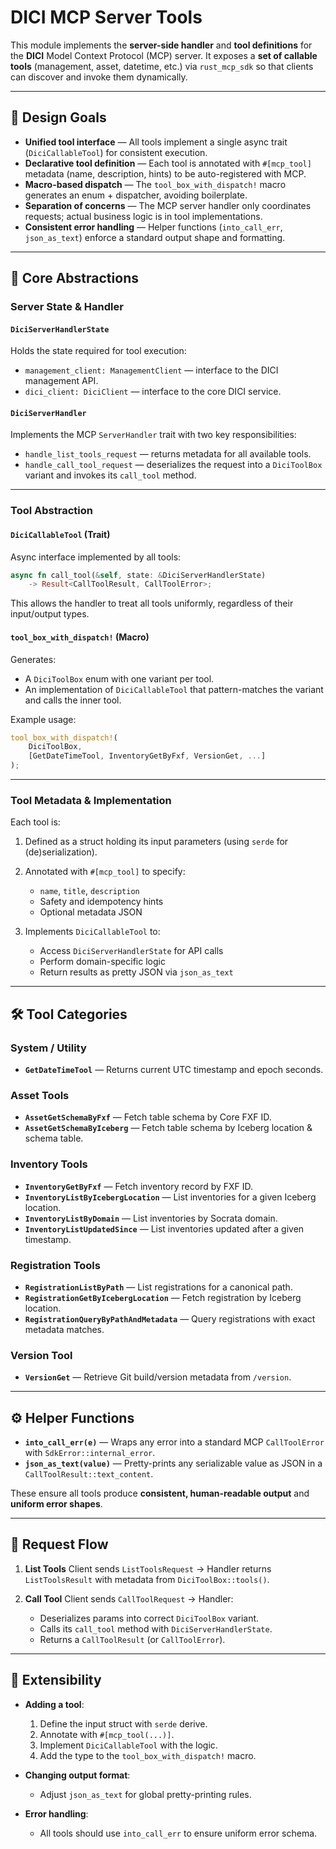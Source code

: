 # DICI MCP Server Tools

This module implements the **server-side handler** and **tool definitions** for the **DICI** Model Context Protocol (MCP) server.
It exposes a **set of callable tools** (management, asset, datetime, etc.) via `rust_mcp_sdk` so that clients can discover and invoke them dynamically.

---

## 🎯 Design Goals

* **Unified tool interface** — All tools implement a single async trait (`DiciCallableTool`) for consistent execution.
* **Declarative tool definition** — Each tool is annotated with `#[mcp_tool]` metadata (name, description, hints) to be auto-registered with MCP.
* **Macro-based dispatch** — The `tool_box_with_dispatch!` macro generates an enum + dispatcher, avoiding boilerplate.
* **Separation of concerns** — The MCP server handler only coordinates requests; actual business logic is in tool implementations.
* **Consistent error handling** — Helper functions (`into_call_err`, `json_as_text`) enforce a standard output shape and formatting.

---

## 📐 Core Abstractions

### **Server State & Handler**

#### `DiciServerHandlerState`

Holds the state required for tool execution:

* `management_client: ManagementClient` — interface to the DICI management API.
* `dici_client: DiciClient` — interface to the core DICI service.

#### `DiciServerHandler`

Implements the MCP `ServerHandler` trait with two key responsibilities:

* `handle_list_tools_request` — returns metadata for all available tools.
* `handle_call_tool_request` — deserializes the request into a `DiciToolBox` variant and invokes its `call_tool` method.

---

### **Tool Abstraction**

#### `DiciCallableTool` (Trait)

Async interface implemented by all tools:

```rust
async fn call_tool(&self, state: &DiciServerHandlerState)
    -> Result<CallToolResult, CallToolError>;
```

This allows the handler to treat all tools uniformly, regardless of their input/output types.

#### `tool_box_with_dispatch!` (Macro)

Generates:

* A `DiciToolBox` enum with one variant per tool.
* An implementation of `DiciCallableTool` that pattern-matches the variant and calls the inner tool.

Example usage:

```rust
tool_box_with_dispatch!(
    DiciToolBox,
    [GetDateTimeTool, InventoryGetByFxf, VersionGet, ...]
);
```

---

### **Tool Metadata & Implementation**

Each tool is:

1. Defined as a struct holding its input parameters (using `serde` for (de)serialization).
2. Annotated with `#[mcp_tool]` to specify:

    * `name`, `title`, `description`
    * Safety and idempotency hints
    * Optional metadata JSON
3. Implements `DiciCallableTool` to:

    * Access `DiciServerHandlerState` for API calls
    * Perform domain-specific logic
    * Return results as pretty JSON via `json_as_text`

---

## 🛠 Tool Categories

### **System / Utility**

* **`GetDateTimeTool`** — Returns current UTC timestamp and epoch seconds.

### **Asset Tools**

* **`AssetGetSchemaByFxf`** — Fetch table schema by Core FXF ID.
* **`AssetGetSchemaByIceberg`** — Fetch table schema by Iceberg location & schema table.

### **Inventory Tools**

* **`InventoryGetByFxf`** — Fetch inventory record by FXF ID.
* **`InventoryListByIcebergLocation`** — List inventories for a given Iceberg location.
* **`InventoryListByDomain`** — List inventories by Socrata domain.
* **`InventoryListUpdatedSince`** — List inventories updated after a given timestamp.

### **Registration Tools**

* **`RegistrationListByPath`** — List registrations for a canonical path.
* **`RegistrationGetByIcebergLocation`** — Fetch registration by Iceberg location.
* **`RegistrationQueryByPathAndMetadata`** — Query registrations with exact metadata matches.

### **Version Tool**

* **`VersionGet`** — Retrieve Git build/version metadata from `/version`.

---

## ⚙️ Helper Functions

* **`into_call_err(e)`** — Wraps any error into a standard MCP `CallToolError` with `SdkError::internal_error`.
* **`json_as_text(value)`** — Pretty-prints any serializable value as JSON in a `CallToolResult::text_content`.

These ensure all tools produce **consistent, human-readable output** and **uniform error shapes**.

---

## 🔄 Request Flow

1. **List Tools**
   Client sends `ListToolsRequest` → Handler returns `ListToolsResult` with metadata from `DiciToolBox::tools()`.

2. **Call Tool**
   Client sends `CallToolRequest` → Handler:

    * Deserializes params into correct `DiciToolBox` variant.
    * Calls its `call_tool` method with `DiciServerHandlerState`.
    * Returns a `CallToolResult` (or `CallToolError`).

---

## 🔌 Extensibility

* **Adding a tool**:

    1. Define the input struct with `serde` derive.
    2. Annotate with `#[mcp_tool(...)]`.
    3. Implement `DiciCallableTool` with the logic.
    4. Add the type to the `tool_box_with_dispatch!` macro.

* **Changing output format**:

    * Adjust `json_as_text` for global pretty-printing rules.

* **Error handling**:

    * All tools should use `into_call_err` to ensure uniform error schema.

